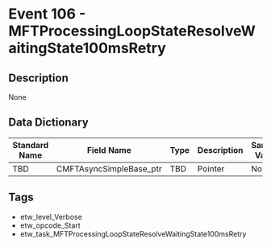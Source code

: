 # Event 106 - MFTProcessingLoopStateResolveWaitingState100msRetry

## Description
None

## Data Dictionary
|Standard Name|Field Name|Type|Description|Sample Value|
|---|---|---|---|---|
|TBD|CMFTAsyncSimpleBase_ptr|TBD|Pointer|None|None|

## Tags
* etw_level_Verbose
* etw_opcode_Start
* etw_task_MFTProcessingLoopStateResolveWaitingState100msRetry